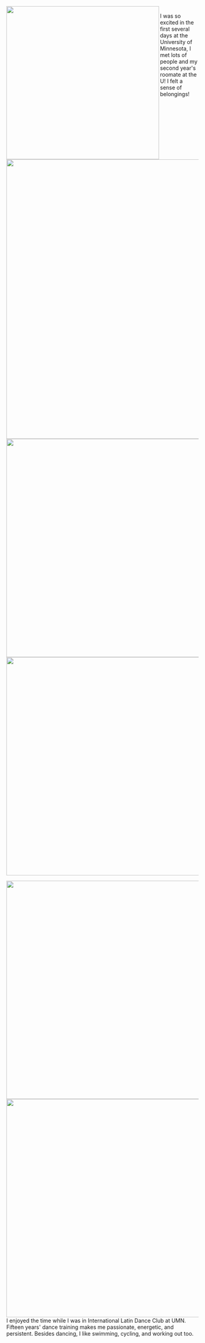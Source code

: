 <p>
  <img align="left" src="/assets/img/welcomeweek3.jpg" width="400" />
  <img align="left" src="/assets/img/welcomeweek1.jpg" width="730" />
  <br>
  I was so excited in the first several days at the University of Minnesota, I met lots of people and my second year's roomate at the U! I felt a sense of belongings!
  <img align="left" src="/assets/img/roclimi.jpg" width="570" />
  <img align="left" src="/assets/img/roclim.jpg" width="570" />
</p>
<br clear="left"/>
<p>
  <img align="left" src="/assets/img/dancefest.jpg" width="570" />
  <img align="left" src="/assets/img/ncdc.jpg" width="570" />
  <br>
I enjoyed the time while I was in International Latin Dance Club at UMN. Fifteen years' dance training makes me passionate, energetic, and persistent. Besides dancing, I like swimming, cycling, and working out too.
</p>
